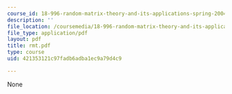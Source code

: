 ```yaml
---
course_id: 18-996-random-matrix-theory-and-its-applications-spring-2004
description: ''
file_location: /coursemedia/18-996-random-matrix-theory-and-its-applications-spring-2004/421353121c97fadb6adba1ec9a79d4c9_rmt.pdf
file_type: application/pdf
layout: pdf
title: rmt.pdf
type: course
uid: 421353121c97fadb6adba1ec9a79d4c9

---
```

None